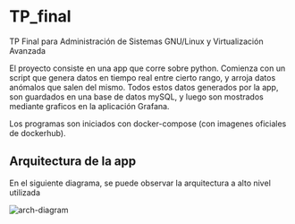 # TP_final
TP Final para Administración de Sistemas GNU/Linux y Virtualización Avanzada

El proyecto consiste en una app que corre sobre python. Comienza con un script que genera datos en tiempo real entre cierto rango, y arroja datos anómalos que salen del mismo.
Todos estos datos generados por la app, son guardados en una base de datos mySQL, y luego son mostrados mediante graficos en la aplicación Grafana.

Los programas son iniciados con docker-compose (con imagenes oficiales de dockerhub).

## Arquitectura de la app

En el siguiente diagrama, se puede observar la arquitectura a alto nivel utilizada

![arch-diagram](/resources/images/arquitectura.png)
